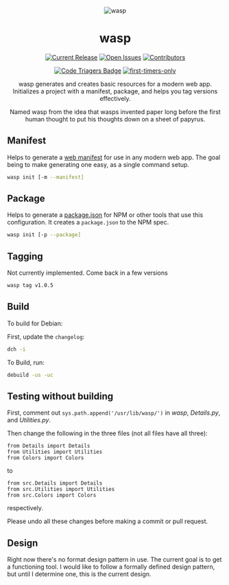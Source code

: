 <div align="center">

![wasp](wasp.png)

wasp
======

[![Current Release](https://img.shields.io/github/release/devinmatte/wasp.svg)](https://github.com/devinmatte/wasp/releases)
[![Open Issues](https://img.shields.io/github/issues-raw/devinmatte/wasp.svg)](https://github.com/devinmatte/wasp/issues)
[![Contributors](https://img.shields.io/github/contributors/devinmatte/wasp.svg)](https://github.com/devinmatte/wasp/graphs/contributors)


[![Code Triagers Badge](https://www.codetriage.com/devinmatte/wasp/badges/users.svg)](https://www.codetriage.com/devinmatte/wasp)
[![first-timers-only](http://img.shields.io/badge/first--timers--only-friendly-blue.svg)](http://www.firsttimersonly.com/)

wasp generates and creates basic resources for a modern web app.
Initializes a project with a manifest, package, and helps you tag versions effectively.

Named wasp from the idea that wasps invented paper long before the first human thought to put his thoughts down on a sheet of papyrus.

</div>

Manifest
--------
Helps to generate a [web manifest](https://developer.mozilla.org/en-US/docs/Web/Manifest) for use in any modern web app. The goal being to make generating one easy, as a single command setup.
```bash
wasp init [-m --manifest]
```

Package
--------
Helps to generate a [package.json](https://docs.npmjs.com/files/package.json) for NPM or other tools that use this configuration. It creates a `package.json` to the NPM spec.
```bash
wasp init [-p --package]
```

Tagging
-------
Not currently implemented. Come back in a few versions
```bash
wasp tag v1.0.5
```

Build
-----
To build for Debian:

First, update the `changelog`:
```bash
dch -i
```

To Build, run:
```bash
debuild -us -uc
```

Testing without building
-----
First, comment out `sys.path.append('/usr/lib/wasp/')` in _wasp_, _Details.py_, and _Utilities.py_.

Then change the following in the three files (not all files have all three):
```
from Details import Details
from Utilities import Utilities
from Colors import Colors
```
to
```
from src.Details import Details
from src.Utilities import Utilities
from src.Colors import Colors
```
respectively.

Please undo all these changes before making a commit or pull request.

Design
------

Right now there's no format design pattern in use. The current goal is to get a functioning tool.
I would like to follow a formally defined design pattern, but until I determine one, this is the current design.
